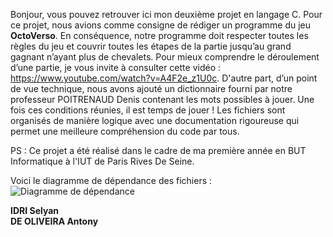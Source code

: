 Bonjour, vous pouvez retrouver ici mon deuxième projet en langage C. Pour ce projet, nous avions comme consigne de rédiger un programme du jeu **OctoVerso**. En conséquence, notre programme doit respecter toutes les règles du jeu et couvrir toutes les étapes de la partie jusqu’au grand gagnant n’ayant plus de chevalets. Pour mieux comprendre le déroulement d’une partie, je vous invite à consulter cette vidéo : https://www.youtube.com/watch?v=A4F2e_z1U0c. D'autre part, d’un point de vue technique, nous avons ajouté un dictionnaire fourni par notre professeur POITRENAUD Denis contenant les mots possibles à jouer. Une fois ces conditions réunies, il est temps de jouer ! 
Les fichiers sont organisés de manière logique avec une documentation rigoureuse qui permet une meilleure compréhension du code par tous. <br>

PS : Ce projet a été réalisé dans le cadre de ma première année en BUT Informatique à l'IUT de Paris Rives De Seine. <br>

Voici le diagramme de dépendance des fichiers : 
![Diagramme de dépendance](https://github.com/user-attachments/assets/c5e04347-986d-4967-b565-79659a88131a)



**IDRI Selyan**<br>
**DE OLIVEIRA Antony**
